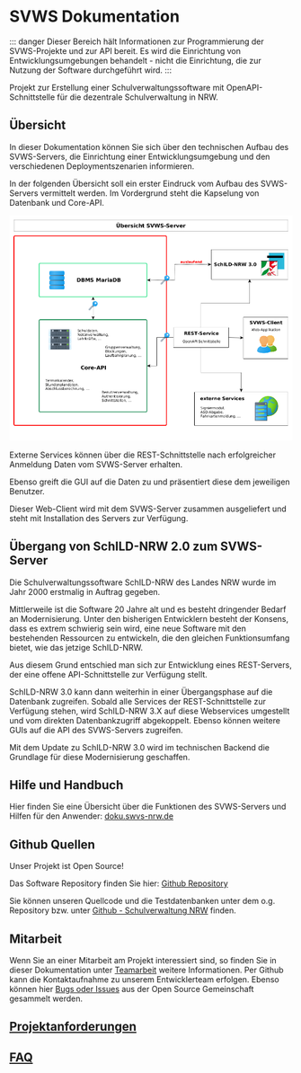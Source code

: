 # SVWS Dokumentation

::: danger
Dieser Bereich hält Informationen zur Programmierung der SVWS-Projekte und zur API bereit.
Es wird die Einrichtung von Entwicklungsumgebungen behandelt - nicht die Einrichtung, die zur Nutzung der Software durchgeführt wird.
:::


Projekt zur Erstellung einer Schulverwaltungssoftware mit OpenAPI-Schnittstelle für die dezentrale Schulverwaltung in NRW.  

## Übersicht

In dieser Dokumentation können Sie sich über den technischen Aufbau des SVWS-Servers, die Einrichtung einer Entwicklungsumgebung und den verschiedenen Deploymentszenarien informieren.

In der folgenden Übersicht soll ein erster Eindruck vom Aufbau des SVWS-Servers vermittelt werden.
Im Vordergrund steht die Kapselung von Datenbank und Core-API.

![Übersicht-REST](./graphics/Uebersicht_SVWS-Server.png)

Externe Services können über die REST-Schnittstelle nach erfolgreicher Anmeldung Daten vom SVWS-Server erhalten. 

Ebenso greift die GUI auf die Daten zu und präsentiert diese dem jeweiligen Benutzer. 

Dieser Web-Client wird mit dem SVWS-Server zusammen ausgeliefert und steht mit Installation des Servers zur Verfügung. 

## Übergang von SchILD-NRW 2.0 zum SVWS-Server

Die Schulverwaltungssoftware SchILD-NRW des Landes NRW wurde im Jahr 2000 erstmalig in Auftrag gegeben.

Mittlerweile ist die Software 20 Jahre alt und es besteht dringender Bedarf an Modernisierung.
Unter den bisherigen Entwicklern besteht der Konsens, dass es extrem schwierig sein wird, eine neue Software mit den bestehenden Ressourcen zu entwickeln, die den gleichen Funktionsumfang bietet, wie das jetzige SchILD-NRW.

Aus diesem Grund entschied man sich zur Entwicklung eines REST-Servers, der eine offene API-Schnittstelle zur Verfügung stellt.

SchILD-NRW 3.0 kann dann weiterhin in einer Übergangsphase auf die Datenbank zugreifen. Sobald alle Services der REST-Schnittstelle zur Verfügung stehen, wird SchILD-NRW 3.X auf diese Webservices umgestellt und vom direkten Datenbankzugriff abgekoppelt. Ebenso können weitere GUIs auf die API des SVWS-Servers zugreifen.

Mit dem Update zu SchILD-NRW 3.0 wird im technischen Backend die Grundlage für diese Modernisierung geschaffen. 

## Hilfe und Handbuch 

Hier finden Sie eine Übersicht über die Funktionen des SVWS-Servers und Hilfen für den Anwender: [doku.swvs-nrw.de](https://doku.svws-nrw.de/)

## Github Quellen

Unser Projekt ist Open Source!  

Das Software Repository finden Sie hier: [Github Repository](https://github.com/SVWS-NRW/SVWS-Server)

Sie können unseren Quellcode und die Testdatenbanken unter dem o.g. Repository bzw. unter [Github - Schulverwaltung NRW](https://github.com/SVWS-NRW) finden.

## Mitarbeit

Wenn Sie an einer Mitarbeit am Projekt interessiert sind, so finden Sie in dieser Dokumentation unter [Teamarbeit](./Teamarbeit/) weitere Informationen. Per Github kann die Kontaktaufnahme zu unserem Entwicklerteam erfolgen. Ebenso können hier [Bugs oder Issues](./Teamarbeit/issues/) aus der Open Source Gemeinschaft gesammelt werden.


## [Projektanforderungen](Projektanforderungen.md)

## [FAQ](FAQ/index.md)


